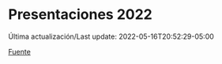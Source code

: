 # Presentaciones 2022

Última actualización/Last update: 2022-05-16T20:52:29-05:00

 [Fuente](https://www.gob.mx/salud/documentos/presentaciones-2022)
